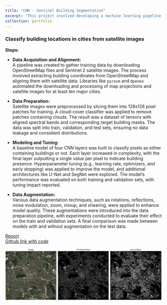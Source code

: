 ```yaml
---
title: "CNN - Sentinel Building Segmentation"
excerpt: "This project involved developing a machine learning pipeline to classify building locations in cities using satellite images. The model was trained to identify whether pixels in satellite images from the Sentinel 2 satellite contain buildings. The project included solutions for multiple sub-tasks and a final report detailing the results. Open-source ML libraries were used, and accuracy was tested on specific geographic coordinates. <br/><img src='/images/uni/berlin_building_detection.png'>"
collection: portfolio
---
```


### Classify building locations in cities from satellite images

**Steps:**

- **Data Acquisition and Alignment:**  
  A pipeline was created to gather training data by downloading OpenStreetMap files and Sentinel 2 satellite images. The process involved extracting building coordinates from OpenStreetMap and aligning them with satellite data. Libraries like `pyrosm` and `Openeo` automated the downloading and processing of map projections and satellite images for at least ten major cities.

- **Data Preparation:**  
  Satellite images were preprocessed by slicing them into 128x128 pixel patches for training. A cloud-cover classifier was applied to remove patches containing clouds. The result was a dataset of tensors with aligned spectral bands and corresponding target building masks. The data was split into train, validation, and test sets, ensuring no data leakage and consistent distributions.

- **Modeling and Tuning:**  
  A baseline model of four CNN layers was built to classify pixels as either containing buildings or not. Each layer increased in complexity, with the final layer outputting a single value per pixel to indicate building presence. Hyperparameter tuning (e.g., learning rate, optimizers, and early stopping) was applied to improve the model, and additional architectures like U-Net and SegNet were explored. The model’s performance was evaluated on both training and validation sets, with tuning impact reported.

- **Data Augmentation:**  
  Various data augmentation techniques, such as rotations, reflections, noise modulation, zoom, mixup, and shearing, were applied to enhance model quality. These augmentations were introduced into the data preparation pipeline, with experiments conducted to evaluate their effect on the train and validation sets. A final comparison was made between models with and without augmentation on the test data.

[Report](https://github.com/dmtschulz/satellite-image-segmentation/blob/main/report.pdf) \
[Github link with code](https://github.com/dmtschulz/satellite-image-segmentation)

![Example Classification Result](/images/uni/berlin_building_detection_result.png)
